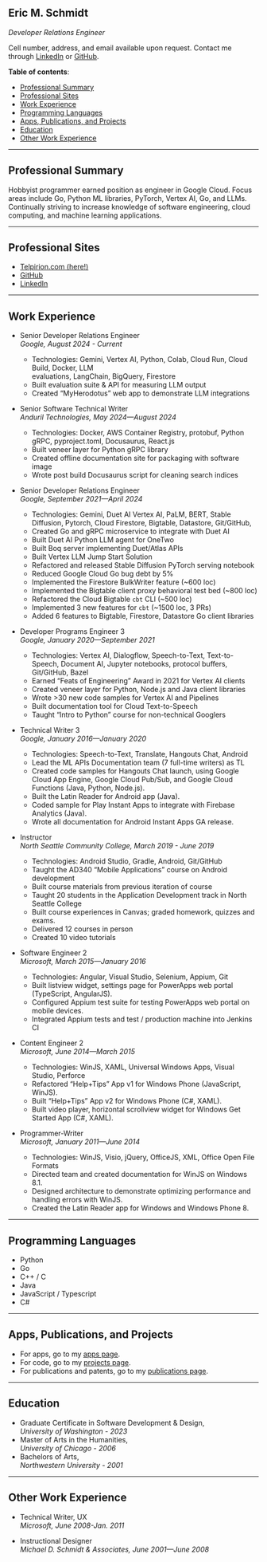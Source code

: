 ## Eric M. Schmidt

_Developer Relations Engineer_

Cell number, address, and email available upon request. Contact me through
[LinkedIn](https://www.linkedin.com/in/eric-schmidt-692640/) or
[GitHub](https://github.com/telpirion/).

**Table of contents**:

* [Professional Summary](#professional-summary)
* [Professional Sites](#professional-sites)
* [Work Experience](#work-experience)
* [Programming Languages](#programming-languages)
* [Apps, Publications, and Projects](#apps-publications-and-projects)
* [Education](#education)
* [Other Work Experience](#other-work-experience)

<hr class="major" />

## Professional Summary

Hobbyist programmer earned position as engineer in Google Cloud. Focus areas
include Go, Python ML libraries, PyTorch, Vertex AI, Go, and LLMs. Continually
striving to increase knowledge of software engineering, cloud computing, and
machine learning applications.

<hr class="major" />

## Professional Sites

* [Telpirion.com (here!)](https://telpirion.com) 
* [GitHub](https://github.com/telpirion/)
* [LinkedIn](https://www.linkedin.com/in/eric-schmidt-692640/)

<hr class="major" />

## Work Experience

+ Senior Developer Relations Engineer<br/>
  _Google, August 2024 - Current_
  * Technologies: Gemini, Vertex AI, Python, Colab, Cloud Run, Cloud Build, Docker, LLM   
    evaluations, LangChain, BigQuery, Firestore
  * Built evaluation suite & API for measuring LLM output
  * Created “MyHerodotus” web app to demonstrate LLM integrations

+ Senior Software Technical Writer<br/>
  _Anduril Technologies, May 2024—August 2024_
  * Technologies: Docker, AWS Container Registry, protobuf, 
    Python gRPC, pyproject.toml, Docusaurus, React.js
  * Built veneer layer for Python gRPC library
  * Created offline documentation site for packaging with software image
  * Wrote post build Docusaurus script for cleaning search indices

+ Senior Developer Relations Engineer<br/>
  _Google, September 2021—April 2024_
   * Technologies: Gemini, Duet AI Vertex AI, PaLM, BERT, Stable Diffusion, Pytorch, Cloud Firestore, Bigtable, Datastore, Git/GitHub, 
   * Created Go and gRPC microservice to integrate with Duet AI
   * Built Duet AI Python LLM agent for OneTwo
   * Built Boq server implementing Duet/Atlas APIs
   * Built Vertex LLM Jump Start Solution
   * Refactored and released Stable Diffusion PyTorch serving notebook
   * Reduced Google Cloud Go bug debt by 5%
   * Implemented the Firestore BulkWriter feature (~600 loc)
   * Implemented the Bigtable client proxy behavioral test bed (~800 loc)
   * Refactored the Cloud Bigtable `cbt` CLI (~500 loc)
   * Implemented 3 new features for `cbt` (~1500 loc, 3 PRs)
   * Added 6 features to Bigtable, Firestore, Datastore Go client libraries
 
+ Developer Programs Engineer 3<br/>
  _Google, January 2020—September 2021_
   * Technologies: Vertex AI, Dialogflow, Speech-to-Text, Text-to-Speech, Document AI, Jupyter notebooks, protocol buffers, Git/GitHub, Bazel
   * Earned “Feats of Engineering” Award in 2021 for Vertex AI clients
   * Created veneer layer for Python, Node.js and Java client libraries
   * Wrote >30 new code samples for Vertex AI and Pipelines
   * Built documentation tool for Cloud Text-to-Speech
   * Taught “Intro to Python” course for non-technical Googlers

+ Technical Writer 3<br/>
  _Google, January 2016—January 2020_
   * Technologies: Speech-to-Text, Translate, Hangouts Chat, Android
   * Lead the ML APIs Documentation team (7 full-time writers) as TL
   * Created code samples for Hangouts Chat launch, using Google Cloud App  Engine, Google Cloud Pub/Sub, and Google Cloud Functions (Java, Python, Node.js).
   * Built the Latin Reader for Android app (Java).
   * Coded sample for Play Instant Apps to integrate with Firebase Analytics (Java).
   * Wrote all documentation for Android Instant Apps GA release.

+ Instructor<br/>
  _North Seattle Community College, March 2019 - June 2019_
   * Technologies: Android Studio, Gradle, Android, Git/GitHub
   * Taught the AD340 “Mobile Applications” course on Android development
   * Built course materials from previous iteration of course
   * Taught 20 students in the Application Development track in North Seattle College
   * Built course experiences in Canvas; graded homework, quizzes and exams.
   * Delivered 12 courses in person
   * Created 10 video tutorials
 
+ Software Engineer 2<br/>
  _Microsoft, March 2015—January 2016_
   * Technologies: Angular, Visual Studio, Selenium, Appium, Git
   * Built listview widget, settings page for PowerApps web portal (TypeScript, AngularJS).
   * Configured Appium test suite for testing PowerApps web portal on mobile devices.
   * Integrated Appium tests and test / production machine into Jenkins CI

+ Content Engineer 2<br/>
  _Microsoft, June 2014—March 2015_
   * Technologies: WinJS, XAML, Universal Windows Apps, Visual Studio, Perforce
   * Refactored “Help+Tips” App v1 for Windows Phone (JavaScript, WinJS).
   * Built “Help+Tips” App v2 for Windows Phone (C#, XAML).
   * Built video player, horizontal scrollview widget for Windows Get Started App (C#, XAML).

+ Programmer-Writer<br/>
  _Microsoft, January 2011—June 2014_
   * Technologies: WinJS, Visio, jQuery, OfficeJS, XML, Office Open File Formats
   * Directed team and created documentation for WinJS on Windows 8.1.
   * Designed architecture to demonstrate optimizing performance and handling errors with WinJS.
   * Created the Latin Reader app for Windows and Windows Phone 8.

<hr class="major" />

## Programming Languages

* Python
* Go
* C++ / C
* Java
* JavaScript / Typescript
* C#

<hr class="major" />

## Apps, Publications, and Projects

+ For apps, go to my [apps page](/apps).
+ For code, go to my [projects page](/projects).
+ For publications and patents, go to my [publications page](/publications).

<hr class="major" />

## Education

* Graduate Certificate in Software Development & Design,<br/>
  _University of Washington - 2023_
* Master of Arts in the Humanities,<br/>
  _University of Chicago - 2006_
* Bachelors of Arts,<br/>
  _Northwestern University - 2001_

<hr class="major" />

## Other Work Experience

+ Technical Writer, UX<br/>
  _Microsoft, June 2008-Jan. 2011_

+ Instructional Designer<br/>
  _Michael D. Schmidt & Associates, June 2001—June 2008_
